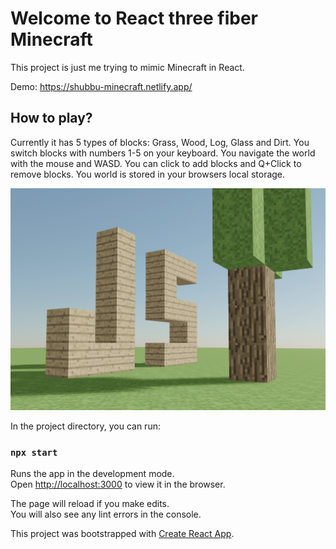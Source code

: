 # Welcome to React three fiber Minecraft

This project is just me trying to mimic Minecraft in React.


Demo: https://shubbu-minecraft.netlify.app/

## How to play?

Currently it has 5 types of blocks: Grass, Wood, Log, Glass and Dirt.
You switch blocks with numbers 1-5 on your keyboard.
You navigate the world with the mouse and WASD.
You can click to add blocks and Q+Click to remove blocks.
You world is stored in your browsers local storage.

![Preview](preview.png 'Preview')

In the project directory, you can run:

### `npx start`

Runs the app in the development mode.<br />
Open [http://localhost:3000](http://localhost:3000) to view it in the browser.

The page will reload if you make edits.<br />
You will also see any lint errors in the console.

This project was bootstrapped with [Create React App](https://github.com/facebook/create-react-app).

